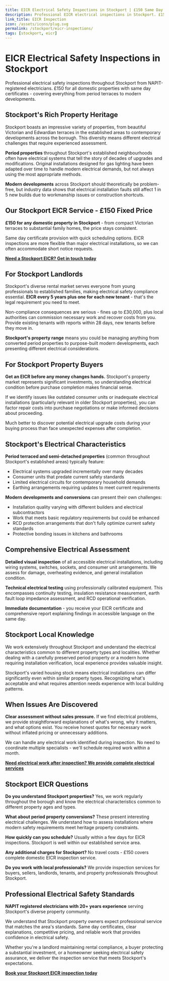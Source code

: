 ```yaml
---
title: EICR Electrical Safety Inspections in Stockport | £150 Same Day Certificate
description: Professional EICR electrical inspections in Stockport. £150 all domestic properties, same day certificates. NAPIT registered, period properties and modern homes specialist.
link_title: EICR Inspection
icon: /assets/icons/plug.svg
permalink: /stockport/eicr-inspections/
tags: [stockport, eicr]
---
```


# EICR Electrical Safety Inspections in Stockport

Professional electrical safety inspections throughout Stockport from NAPIT-registered electricians. £150 for all domestic properties with same day certificates - covering everything from period terraces to modern developments.

## Stockport's Rich Property Heritage

Stockport boasts an impressive variety of properties, from beautiful Victorian and Edwardian terraces in the established areas to contemporary developments across the borough. This diversity means different electrical challenges that require experienced assessment.

**Period properties** throughout Stockport's established neighbourhoods often have electrical systems that tell the story of decades of upgrades and modifications. Original installations designed for gas lighting have been adapted over time to handle modern electrical demands, but not always using the most appropriate methods.

**Modern developments** across Stockport should theoretically be problem-free, but industry data shows that electrical installation faults still affect 1 in 5 new builds due to workmanship issues or construction shortcuts.

## Our Stockport EICR Service - £150 Fixed Price

**£150 for any domestic property in Stockport** - from compact Victorian terraces to substantial family homes, the price stays consistent.

Same day certificate provision with quick scheduling options. EICR inspections are more flexible than major electrical installations, so we can often accommodate short notice requests.

**[Need a Stockport EICR? Get in touch today](/contact/)**

## For Stockport Landlords

Stockport's diverse rental market serves everyone from young professionals to established families, making electrical safety compliance essential. **EICR every 5 years plus one for each new tenant** - that's the legal requirement you need to meet.

Non-compliance consequences are serious - fines up to £30,000, plus local authorities can commission necessary work and recover costs from you. Provide existing tenants with reports within 28 days, new tenants before they move in.

**Stockport's property range** means you could be managing anything from converted period properties to purpose-built modern developments, each presenting different electrical considerations.

## For Stockport Property Buyers

**Get an EICR before any money changes hands.** Stockport's property market represents significant investments, so understanding electrical condition before purchase completion makes financial sense.

If we identify issues like outdated consumer units or inadequate electrical installations (particularly relevant in older Stockport properties), you can factor repair costs into purchase negotiations or make informed decisions about proceeding.

Much better to discover potential electrical upgrade costs during your buying process than face unexpected expenses after completion.

## Stockport's Electrical Characteristics

**Period terraced and semi-detached properties** (common throughout Stockport's established areas) typically feature:
- Electrical systems upgraded incrementally over many decades
- Consumer units that predate current safety standards
- Limited electrical circuits for contemporary household demands
- Earthing arrangements requiring updates to meet current requirements

**Modern developments and conversions** can present their own challenges:
- Installation quality varying with different builders and electrical subcontractors
- Work that meets basic regulatory requirements but could be enhanced
- RCD protection arrangements that don't fully optimize current safety standards
- Protective bonding issues in kitchens and bathrooms

## Comprehensive Electrical Assessment

**Detailed visual inspection** of all accessible electrical installations, including wiring systems, switches, sockets, and consumer unit arrangements. We assess for damage, overheating evidence, and general installation condition.

**Technical electrical testing** using professionally calibrated equipment. This encompasses continuity testing, insulation resistance measurement, earth fault loop impedance assessment, and RCD operational verification.

**Immediate documentation** - you receive your EICR certificate and comprehensive report explaining findings in accessible language on the same day.

## Stockport Local Knowledge

We work extensively throughout Stockport and understand the electrical characteristics common to different property types and localities. Whether dealing with a carefully preserved period property or a modern home requiring installation verification, local experience provides valuable insight.

Stockport's varied housing stock means electrical installations can differ significantly even within similar property types. Recognizing what's acceptable and what requires attention needs experience with local building patterns.

## When Issues Are Discovered

**Clear assessment without sales pressure.** If we find electrical problems, we provide straightforward explanations of what's wrong, why it matters, and what options exist. You receive honest quotes for necessary work without inflated pricing or unnecessary additions.

We can handle any electrical work identified during inspection. No need to coordinate multiple specialists - we'll schedule required work within a month.

**[Need electrical work after inspection? We provide complete electrical services](/services/)**

## Stockport EICR Questions

**Do you understand Stockport properties?** Yes, we work regularly throughout the borough and know the electrical characteristics common to different property ages and types.

**What about period property conversions?** These present interesting electrical challenges. We understand how to assess installations where modern safety requirements meet heritage property constraints.

**How quickly can you schedule?** Usually within a few days for EICR inspections. Stockport is well within our established service area.

**Any additional charges for Stockport?** No travel costs - £150 covers complete domestic EICR inspection service.

**Do you work with local professionals?** We provide inspection services for buyers, sellers, landlords, tenants, and property professionals throughout Stockport.

## Professional Electrical Safety Standards

**NAPIT registered electricians with 20+ years experience** serving Stockport's diverse property community.

We understand that Stockport property owners expect professional service that matches the area's standards. Same day certificates, clear explanations, competitive pricing, and reliable work that provides confidence in electrical safety.

Whether you're a landlord maintaining rental compliance, a buyer protecting a substantial investment, or a homeowner seeking electrical safety assurance, we deliver the inspection service that meets Stockport's expectations.

**[Book your Stockport EICR inspection today](/contact/)**
